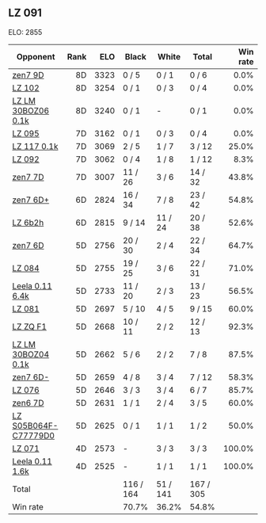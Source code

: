 ## LZ 091 ##

ELO: 2855

Opponent | Rank | ELO | Black | White | Total | Win rate
---------|-----:|----:|-------|-------|-------|-------:
[zen7 9D](zen7%209D.md) | 8D | 3323 | 0 / 5 | 0 / 1 | 0 / 6 | 0.0%
[LZ 102](LZ%20102.md) | 8D | 3254 | 0 / 1 | 0 / 3 | 0 / 4 | 0.0%
[LZ LM 30BOZ06 0.1k](LZ%20LM%2030BOZ06%200.1k.md) | 8D | 3240 | 0 / 1 | - | 0 / 1 | 0.0%
[LZ 095](LZ%20095.md) | 7D | 3162 | 0 / 1 | 0 / 3 | 0 / 4 | 0.0%
[LZ 117 0.1k](LZ%20117%200.1k.md) | 7D | 3069 | 2 / 5 | 1 / 7 | 3 / 12 | 25.0%
[LZ 092](LZ%20092.md) | 7D | 3062 | 0 / 4 | 1 / 8 | 1 / 12 | 8.3%
[zen7 7D](zen7%207D.md) | 7D | 3007 | 11 / 26 | 3 / 6 | 14 / 32 | 43.8%
[zen7 6D+](zen7%206D+.md) | 6D | 2824 | 16 / 34 | 7 / 8 | 23 / 42 | 54.8%
[LZ 6b2h](LZ%206b2h.md) | 6D | 2815 | 9 / 14 | 11 / 24 | 20 / 38 | 52.6%
[zen7 6D](zen7%206D.md) | 5D | 2756 | 20 / 30 | 2 / 4 | 22 / 34 | 64.7%
[LZ 084](LZ%20084.md) | 5D | 2755 | 19 / 25 | 3 / 6 | 22 / 31 | 71.0%
[Leela 0.11 6.4k](Leela%200.11%206.4k.md) | 5D | 2733 | 11 / 20 | 2 / 3 | 13 / 23 | 56.5%
[LZ 081](LZ%20081.md) | 5D | 2697 | 5 / 10 | 4 / 5 | 9 / 15 | 60.0%
[LZ ZQ F1](LZ%20ZQ%20F1.md) | 5D | 2668 | 10 / 11 | 2 / 2 | 12 / 13 | 92.3%
[LZ LM 30BOZ04 0.1k](LZ%20LM%2030BOZ04%200.1k.md) | 5D | 2662 | 5 / 6 | 2 / 2 | 7 / 8 | 87.5%
[zen7 6D-](zen7%206D-.md) | 5D | 2659 | 4 / 8 | 3 / 4 | 7 / 12 | 58.3%
[LZ 076](LZ%20076.md) | 5D | 2646 | 3 / 3 | 3 / 4 | 6 / 7 | 85.7%
[zen6 7D](zen6%207D.md) | 5D | 2631 | 1 / 1 | 2 / 4 | 3 / 5 | 60.0%
[LZ S05B064F-C77779D0](LZ%20S05B064F-C77779D0.md) | 5D | 2625 | 0 / 1 | 1 / 1 | 1 / 2 | 50.0%
[LZ 071](LZ%20071.md) | 4D | 2573 | - | 3 / 3 | 3 / 3 | 100.0%
[Leela 0.11 1.6k](Leela%200.11%201.6k.md) | 4D | 2525 | - | 1 / 1 | 1 / 1 | 100.0%
Total | | | 116 / 164 | 51 / 141 | 167 / 305 | 
Win rate| | | 70.7% | 36.2% | 54.8% | 
